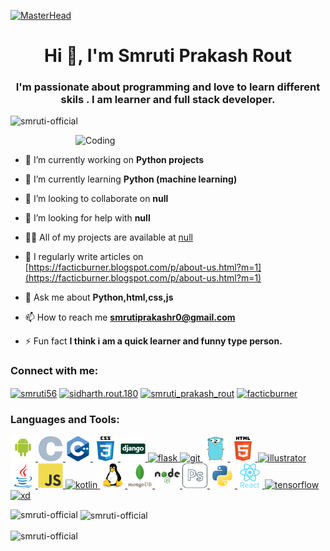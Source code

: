 [![MasterHead](https://drive.google.com/uc?id=1TI_zoNRfhbaLJptLqraQfAJ0gXkB40no)](https://facticburner.blogspot.com/p/about-us.html?m=1])

<h1 align="center">Hi 👋, I'm Smruti Prakash Rout</h1>
<h3 align="center">I'm passionate about programming and love to learn different skils . I am learner and full stack developer.</h3>

<p align="left"> <img src="https://komarev.com/ghpvc/?username=smruti-official&label=Profile%20views&color=0e75b6&style=flat" alt="smruti-official" /> </p>
<img align="right" alt="Coding" width="400" src="https://cdn.dribbble.com/users/1447870/screenshots/6163011/comp_1.gif">


<p align="left"> <a href="https://twitter.com/" target="blank"><img src="https://img.shields.io/twitter/follow/?logo=twitter&style=for-the-badge" alt="" /></a> </p>

- 🔭 I’m currently working on **Python projects**

- 🌱 I’m currently learning **Python (machine learning)**

- 👯 I’m looking to collaborate on **null**

- 🤝 I’m looking for help with **null**

- 👨‍💻 All of my projects are available at [null](null)

- 📝 I regularly write articles on [https://facticburner.blogspot.com/p/about-us.html?m=1](https://facticburner.blogspot.com/p/about-us.html?m=1)

- 💬 Ask me about **Python,html,css,js**

- 📫 How to reach me **smrutiprakashr0@gmail.com**

- ⚡ Fun fact **I think i am a quick learner and funny type person.**

<h3 align="left">Connect with me:</h3>
<p align="left">
<a href="https://linkedin.com/in/smruti56" target="blank"><img align="center" src="https://cdn.jsdelivr.net/npm/simple-icons@3.0.1/icons/linkedin.svg" alt="smruti56" height="30" width="40" /></a>
<a href="https://fb.com/sidharth.rout.180" target="blank"><img align="center" src="https://cdn.jsdelivr.net/npm/simple-icons@3.0.1/icons/facebook.svg" alt="sidharth.rout.180" height="30" width="40" /></a>
<a href="https://instagram.com/smruti_prakash_rout" target="blank"><img align="center" src="https://cdn.jsdelivr.net/npm/simple-icons@3.0.1/icons/instagram.svg" alt="smruti_prakash_rout" height="30" width="40" /></a>
<a href="https://www.youtube.com/c/facticburner" target="blank"><img align="center" src="https://cdn.jsdelivr.net/npm/simple-icons@3.0.1/icons/youtube.svg" alt="facticburner" height="30" width="40" /></a>
</p>

<h3 align="left">Languages and Tools:</h3>
<p align="left"> <a href="https://developer.android.com" target="_blank"> <img src="https://raw.githubusercontent.com/devicons/devicon/master/icons/android/android-original-wordmark.svg" alt="android" width="40" height="40"/> </a> <a href="https://www.cprogramming.com/" target="_blank"> <img src="https://raw.githubusercontent.com/devicons/devicon/master/icons/c/c-original.svg" alt="c" width="40" height="40"/> </a> <a href="https://www.w3schools.com/cpp/" target="_blank"> <img src="https://raw.githubusercontent.com/devicons/devicon/master/icons/cplusplus/cplusplus-original.svg" alt="cplusplus" width="40" height="40"/> </a> <a href="https://www.w3schools.com/css/" target="_blank"> <img src="https://raw.githubusercontent.com/devicons/devicon/master/icons/css3/css3-original-wordmark.svg" alt="css3" width="40" height="40"/> </a> <a href="https://www.djangoproject.com/" target="_blank"> <img src="https://raw.githubusercontent.com/devicons/devicon/master/icons/django/django-original.svg" alt="django" width="40" height="40"/> </a> <a href="https://flask.palletsprojects.com/" target="_blank"> <img src="https://www.vectorlogo.zone/logos/pocoo_flask/pocoo_flask-icon.svg" alt="flask" width="40" height="40"/> </a> <a href="https://git-scm.com/" target="_blank"> <img src="https://www.vectorlogo.zone/logos/git-scm/git-scm-icon.svg" alt="git" width="40" height="40"/> </a> <a href="https://golang.org" target="_blank"> <img src="https://raw.githubusercontent.com/devicons/devicon/master/icons/go/go-original.svg" alt="go" width="40" height="40"/> </a> <a href="https://www.w3.org/html/" target="_blank"> <img src="https://raw.githubusercontent.com/devicons/devicon/master/icons/html5/html5-original-wordmark.svg" alt="html5" width="40" height="40"/> </a> <a href="https://www.adobe.com/in/products/illustrator.html" target="_blank"> <img src="https://www.vectorlogo.zone/logos/adobe_illustrator/adobe_illustrator-icon.svg" alt="illustrator" width="40" height="40"/> </a> <a href="https://www.java.com" target="_blank"> <img src="https://raw.githubusercontent.com/devicons/devicon/master/icons/java/java-original.svg" alt="java" width="40" height="40"/> </a> <a href="https://developer.mozilla.org/en-US/docs/Web/JavaScript" target="_blank"> <img src="https://raw.githubusercontent.com/devicons/devicon/master/icons/javascript/javascript-original.svg" alt="javascript" width="40" height="40"/> </a> <a href="https://kotlinlang.org" target="_blank"> <img src="https://www.vectorlogo.zone/logos/kotlinlang/kotlinlang-icon.svg" alt="kotlin" width="40" height="40"/> </a> <a href="https://www.linux.org/" target="_blank"> <img src="https://raw.githubusercontent.com/devicons/devicon/master/icons/linux/linux-original.svg" alt="linux" width="40" height="40"/> </a> <a href="https://www.mongodb.com/" target="_blank"> <img src="https://raw.githubusercontent.com/devicons/devicon/master/icons/mongodb/mongodb-original-wordmark.svg" alt="mongodb" width="40" height="40"/> </a> <a href="https://nodejs.org" target="_blank"> <img src="https://raw.githubusercontent.com/devicons/devicon/master/icons/nodejs/nodejs-original-wordmark.svg" alt="nodejs" width="40" height="40"/> </a> <a href="https://www.photoshop.com/en" target="_blank"> <img src="https://raw.githubusercontent.com/devicons/devicon/master/icons/photoshop/photoshop-line.svg" alt="photoshop" width="40" height="40"/> </a> <a href="https://www.python.org" target="_blank"> <img src="https://raw.githubusercontent.com/devicons/devicon/master/icons/python/python-original.svg" alt="python" width="40" height="40"/> </a> <a href="https://reactjs.org/" target="_blank"> <img src="https://raw.githubusercontent.com/devicons/devicon/master/icons/react/react-original-wordmark.svg" alt="react" width="40" height="40"/> </a> <a href="https://www.tensorflow.org" target="_blank"> <img src="https://www.vectorlogo.zone/logos/tensorflow/tensorflow-icon.svg" alt="tensorflow" width="40" height="40"/> </a> <a href="https://www.adobe.com/products/xd.html" target="_blank"> <img src="https://cdn.worldvectorlogo.com/logos/adobe-xd.svg" alt="xd" width="40" height="40"/> </a> </p>

<p><img align="left" src="https://github-readme-stats.vercel.app/api/top-langs?username=smruti-official&show_icons=true&locale=en&layout=compact" alt="smruti-official" /></p>

<p>&nbsp;<img align="center" src="https://github-readme-stats.vercel.app/api?username=smruti-official&show_icons=true&locale=en" alt="smruti-official" /></p>

<p><img align="center" src="https://github-readme-streak-stats.herokuapp.com/?user=smruti-official&" alt="smruti-official" /></p>
